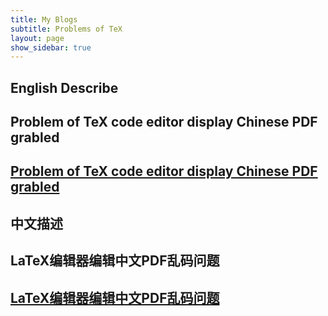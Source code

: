 ```yaml
---
title: My Blogs
subtitle: Problems of TeX
layout: page
show_sidebar: true
---
```

## English Describe
## Problem of TeX code editor display Chinese PDF grabled

## [Problem of TeX code editor display Chinese PDF grabled](garbledproblem1en)





## 中文描述
## LaTeX编辑器编辑中文PDF乱码问题

## [LaTeX编辑器编辑中文PDF乱码问题](garbledproblem1cn)